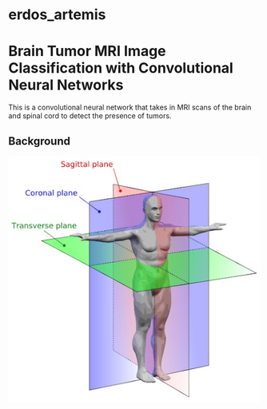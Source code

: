 # erdos_artemis

Brain Tumor MRI Image Classification with Convolutional Neural Networks
=========================================================================

This is a convolutional neural network that takes in MRI scans of the brain and spinal cord to detect the presence of tumors.

Background
----------

![MRI planes](https://github.com/eordog/erdos_artemis/blob/media/mri_planes.jpg?raw=true)


